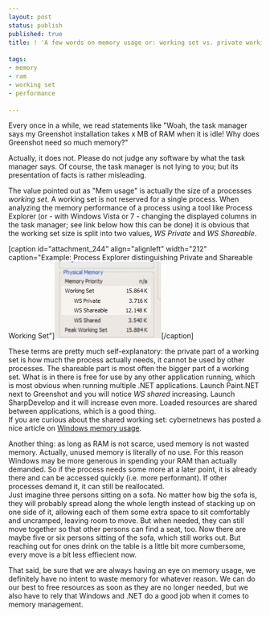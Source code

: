 ```yaml
---
layout: post
status: publish
published: true
title: ! 'A few words on memory usage or: working set vs. private working set'

tags:
- memory
- ram
- working set
- performance

---
```

<p>Every once in a while, we read statements like "Woah, the task manager says my Greenshot installation takes x MB of RAM when it is idle! Why does Greenshot need so much memory?"</p>
<p>Actually, it does not. Please do not judge any software by what the task manager says. Of course, the task manager is not lying to you; but its presentation of facts is rather misleading.</p>
<p>The value pointed out as "Mem usage" is actually the size of a processes <em>working set</em>. A working set is not reserved for a single process. When analyzing the memory performance of a process using a tool like Process Explorer (or - with Windows Vista or 7 - changing the displayed columns in the task manager; see link below how this can be done) it is obvious that the working set size is split into two values, <em>WS Private</em> and <em>WS Shareable</em>. </p>
<p>[caption id="attachment_244" align="alignleft" width="212" caption="Example: Process Explorer distinguishing Private and Shareable Working Set"]<a href="/assets/wp-content/uploads/2010/07/working_set.jpg"><img src="/assets/wp-content/uploads/2010/07/working_set.jpg" alt="Process Explorer screenshot" title="Private vs. Shareable Working Set" width="212" height="153" class="size-full wp-image-244" /></a>[/caption]</p>
<p>These terms are pretty much self-explanatory: the private part of a working set is how much the process actually needs, it cannot be used by other processes. The shareable part is most often the bigger part of a working set. What is in there is free for use by any other application running, which is most obvious when running multiple .NET applications. Launch Paint.NET next to Greenshot and you will notice <em>WS shared</em> increasing. Launch SharpDevelop and it will increase even more. Loaded resources are shared between applications, which is a good thing.<br />
If you are curious about the shared working set: cybernetnews has posted a nice article on <a href="http://cybernetnews.com/cybernotes-windows-memory-usage-explained/">Windows memory usage</a>.</p>
<p>Another thing: as long as RAM is not scarce, used memory is not wasted memory. Actually, unused memory is literally of no use. For this reason Windows may be more generous in spending your RAM than actually demanded. So if the process needs some more at a later point, it is already there and can be accessed quickly (i.e. more performant). If other processes demand it, it can still be reallocated.<br />
Just imagine three persons sitting on a sofa. No matter how big the sofa is, they will probably spread along the whole length instead of stacking up on one side of it, allowing each of them some extra space to sit comfortably and uncramped, leaving room to move. But when needed, they can still move together so that other persons can find a seat, too. Now there are maybe five or six persons sitting of the sofa, which still works out. But reaching out for ones drink on the table is a little bit more cumbersome, every move is a bit less effiecient now.</p>
<p>That said, be sure that we are always having an eye on memory usage, we definitely have no intent to waste memory for whatever reason. We can do our best to free resources as soon as they are no longer needed, but we also have to rely that Windows and .NET do a good job when it comes to memory management.</p>
